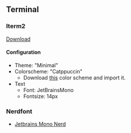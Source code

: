 ## Terminal

### Iterm2

[Download](https://iterm2.com/downloads.html)

#### Configuration

- Theme: "Minimal"
- Colorscheme: "Catppuccin"
  - Download [this](https://github.com/catppuccin/iterm/blob/main/colors/catppuccin-mocha.itermcolors) color scheme and import it.
- Text
  - Font: JetBrainsMono
  - Fontsize: 14px

### Nerdfont

- [Jetbrains Mono Nerd](https://github.com/ryanoasis/nerd-fonts/releases/download/v3.2.1/JetBrainsMono.zip)
